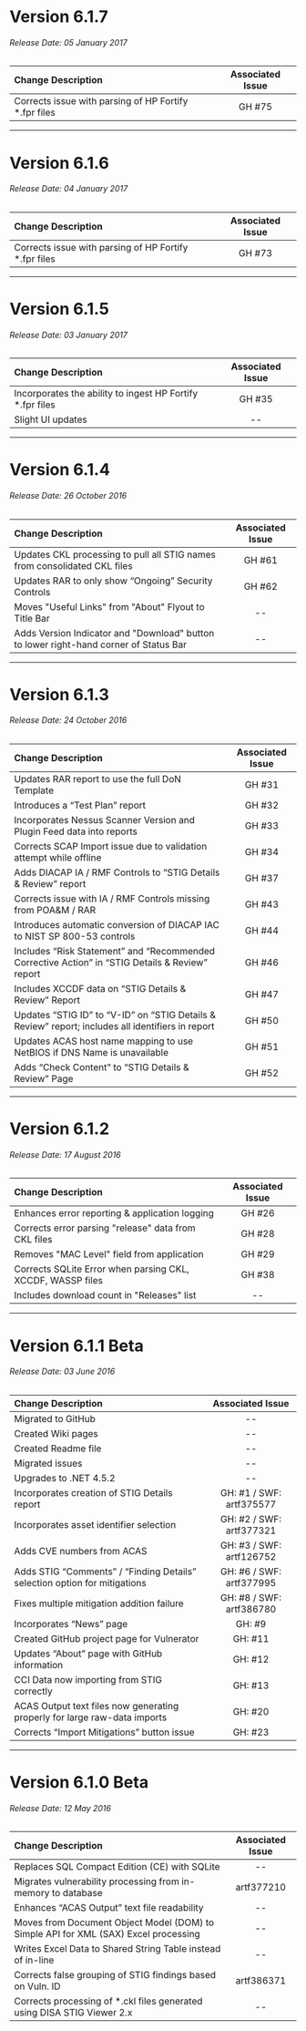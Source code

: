# Version 6.1.7
###### Release Date: 05 January 2017

| Change Description | Associated Issue |
| :----------------- | :--------------: |
| Corrects issue with parsing of HP Fortify *.fpr files | GH #75 |


----------

# Version 6.1.6
###### Release Date: 04 January 2017

| Change Description | Associated Issue |
| :----------------- | :--------------: |
| Corrects issue with parsing of HP Fortify *.fpr files | GH #73 |


----------

# Version 6.1.5
###### Release Date: 03 January 2017

| Change Description | Associated Issue |
| :----------------- | :--------------: |
| Incorporates the ability to ingest HP Fortify *.fpr files | GH #35 |
| Slight UI updates | -- |


----------

# Version 6.1.4
###### Release Date: 26 October 2016

| Change Description | Associated Issue |
| :----------------- | :--------------: |
| Updates CKL processing to pull all STIG names from consolidated CKL files | GH #61 |
| Updates RAR to only show “Ongoing” Security Controls | GH #62 |
| Moves "Useful Links" from "About" Flyout to Title Bar | -- |
| Adds Version Indicator and "Download" button to lower right-hand corner of Status Bar | --|


----------

# Version 6.1.3
###### Release Date: 24 October 2016

| Change Description | Associated Issue |
| :----------------- | :--------------: |
| Updates RAR report to use the full DoN Template | GH #31 |
| Introduces a “Test Plan” report | GH #32 |
| Incorporates Nessus Scanner Version and Plugin Feed data into reports | GH #33 |
| Corrects SCAP Import issue due to validation attempt while offline | GH #34 |
| Adds DIACAP IA / RMF Controls to “STIG Details & Review” report | GH #37 |
| Corrects issue with IA / RMF Controls missing from POA&M / RAR | GH #43 |
| Introduces automatic conversion of DIACAP IAC to NIST SP 800-53 controls | GH #44 |
| Includes “Risk Statement” and “Recommended Corrective Action” in “STIG Details & Review” report | GH #46 |
| Includes XCCDF data on “STIG Details & Review” Report | GH #47 |
| Updates “STIG ID” to “V-ID” on “STIG Details & Review” report; includes all identifiers in report | GH #50 |
| Updates ACAS host name mapping to use NetBIOS if DNS Name is unavailable | GH #51 |
| Adds “Check Content” to “STIG Details & Review” Page | GH #52 |


----------

# Version 6.1.2
###### Release Date: 17 August 2016

| Change Description | Associated Issue |
| :----------------- | :--------------: |
| Enhances error reporting & application logging | GH #26 |
| Corrects error parsing "release" data from CKL files | GH #28 |
| Removes "MAC Level" field from application | GH #29 |
| Corrects SQLite Error when parsing CKL, XCCDF, WASSP files | GH #38 |
| Includes download count in "Releases" list | -- |


----------

# Version 6.1.1 Beta
###### Release Date: 03 June 2016

| Change Description | Associated Issue |
| :----------------- | :--------------: |
| Migrated to GitHub | -- |
| Created Wiki pages | -- |
| Created Readme file | -- |
| Migrated issues | -- |
| Upgrades to .NET 4.5.2 | -- |
| Incorporates creation of STIG Details report | GH: #1 / SWF: artf375577 |
| Incorporates asset identifier selection | GH: #2 / SWF: artf377321 |
| Adds CVE numbers from ACAS | GH: #3 / SWF: artf126752 |
| Adds STIG “Comments” / “Finding Details” selection option for mitigations | GH: #6 / SWF: artf377995 |
| Fixes multiple mitigation addition failure | GH: #8 / SWF: artf386780 |
| Incorporates “News” page | GH: #9 |
| Created GitHub project page for Vulnerator | GH: #11 |
| Updates “About” page with GitHub information | GH: #12 |
| CCI Data now importing from STIG correctly | GH: #13 |
| ACAS Output text files now generating properly for large raw-data imports | GH: #20 |
| Corrects “Import Mitigations” button issue | GH: #23 |


----------

# Version 6.1.0 Beta
###### Release Date: 12 May 2016

| Change Description | Associated Issue |
| :----------------- | :--------------: |
| Replaces SQL Compact Edition (CE) with SQLite | -- |
| Migrates vulnerability processing from in-memory to database | artf377210 |
| Enhances “ACAS Output” text file readability | -- |
| Moves from Document Object Model (DOM) to Simple API for XML (SAX) Excel processing | -- |
| Writes Excel Data to Shared String Table instead of in-line | -- |
| Corrects false grouping of STIG findings based on Vuln. ID | artf386371 |
| Corrects processing of *.ckl files generated using DISA STIG Viewer 2.x | -- |